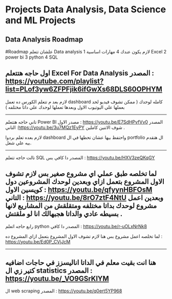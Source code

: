 # Projects Data Analysis, Data Science and ML Projects

## Data Analysis Roadmap
#Roadmap 
علشان تتعلم Data analysis لازم يكون عندك 4 مهارات اساسية
1 Excel 
2 power bi
3 python 
4 SQL


اول حاجه 
هتتعلم Excel For Data Analysis 
المصدر : https://youtube.com/playlist?list=PLof3yw6ZFPFjik6ifGwXs68DLS60OPHYM
--
لازم بعد م تتعلم الكورس ده 
تعمل dashboard كامله لوحدك ( ممكن تشوف فيديو لحد بعملها علي اليوتيوب الاول وبعدها تعملها لوحدك علي داتا مختلفه )

------------------------
تاني حاجه هتتعلم Power BI
مصدر الاول : https://youtu.be/E7SdHPvfVv0
المصدر التاني :https://youtu.be/3u7MQz1EyPY
شوف الاتنين كاملين .

لازم بعده تعلم بردوا dashboard واحتفظ بيها عشان تحطها في ال portfolio ال هتقدم بيه علي شغل.

--------------------------
تالت حاجه تتعلم SQL
المصدر دا كافي بس : https://youtu.be/HXV3zeQKqGY

لما تخلصه 
طبق عملي اي مشروع صغير بس لازم تشوف الاول المشروع بتعمل ازاي وبعدين لوحدك 
المشروعين دول كويسين 
الاول : https://youtu.be/qfyynHBFOsM
التاني : https://youtu.be/8rO7ztF4NtU
وبعدين اعمل مشروع لوحدك بداتا مختلفه
  ومتقلقش من المشاريع لانها بسيطه عادي والداتا هجبهالك انا لو ملقتش .
--------------------------
رابع حاجه اتعلم python 
المصدر دا كافي : https://youtu.be/r-uOLxNrNk8

لما تخلصه اعمل مشروع 
بس هنا لازم تشوف الاول المشروع بتعمل ازاي 
المشروع ده : https://youtu.be/Ed0P_CVjJcM

-------------------------
هنا انت بقيت معلم في الداتا اناليسزز
في حاجات اضافيه كتير زي ال statistics 
المصدر : https://youtu.be/_VO9GSrKlYM
------------------------
ال web scraping
المصدر : https://youtu.be/q0ert5YP968
